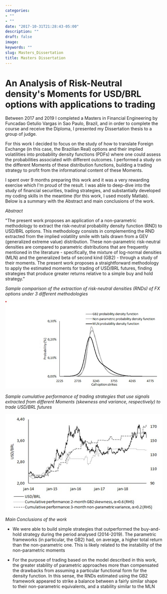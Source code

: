 ```yaml
---
categories:
- ""
- ""
date: "2017-10-31T21:28:43-05:00"
description: ""
draft: false
image: 
keywords: ""
slug: Masters_Dissertation
title: Masters Dissertation
---
```


# An Analysis of Risk-Neutral density's Moments for USD/BRL options with applications to trading

Between 2017 and 2019 I completed a Masters in Financial Engineering by Funcadao Getulio Vargas in Sao Paulo, Brazil, and in order to complete the course and receive the Diploma, I presented my Dissertation thesis to a group of judge.

For this work I decided to focus on the study of how to translate Foreign Exchange (in this case, the Brazilian Real) options and their implied volatilities into probability density functions (PDFs) where one could assess the probabilities associated with different outcomes. I performed a study on the different Moments of these distribution functions, building a trading strategy to profit from the informational content of these Moments.

I spent over 9 months preparing this work and it was a very rewarding exercise which I'm proud of the result. I was able to deep-dive into the study of financial securities, trading strategies, and substantially developed my coding skills in the meantime (for this work, I used mostly Matlab). Below is a summary with the Abstract and main conclusions of the work.

*Abstract*

"The present work proposes an application of a non-parametric methodology to extract the risk-neutral probability density function (RND) to USD/BRL options. This methodology consists in complementing the RND extracted from the implied volatility smile with tails drawn from a GEV (generalized extreme value) distribution. These non-parametric risk-neutral densities are compared to parametric distributions that are frequently mentioned in the literature - specifically, the mixture of log-normal densities (MLN) and the generalized beta of second kind (GB2) - through a study of their moments. The present work proposes a straightforward methodology to apply the estimated moments for trading of USD/BRL futures, finding strategies that produce greater returns relative to a simple buy and hold strategy."

*Sample comparison of the extraction of risk-neutral densities (RNDs) of FX options under 3 different methodologies*

![RND Sample](https://github.com/t05id01/my_website/blob/main/content/blogs/rnd_comparison.jpg?raw=true)

*Sample cumulative performance of trading strategies that use signals extracted from different Moments (skewness and variance, respectively) to trade USD/BRL futures*

![RND Sample](https://github.com/t05id01/my_website/blob/main/content/blogs/rnd_performance.jpg?raw=true)

*Main Conclusions of the work*

-   We were able to build simple strategies that outperformed the buy-and-hold strategy during the period analysed (2014-2019). The parametric frameworks (in particular, the GB2) had, on average, a higher total return than the non-parametric one. This is likely related to the instability of the non-parametric moments

-   For the purpose of trading based on the model described in this work, the greater stability of parametric approaches more than compensated the drawbacks from assuming a particular functional form for the density function. In this sense, the RNDs estimated using the GB2 framework appeared to strike a balance between a fairly similar shape to their non-parametric equivalents, and a stability similar to the MLN


